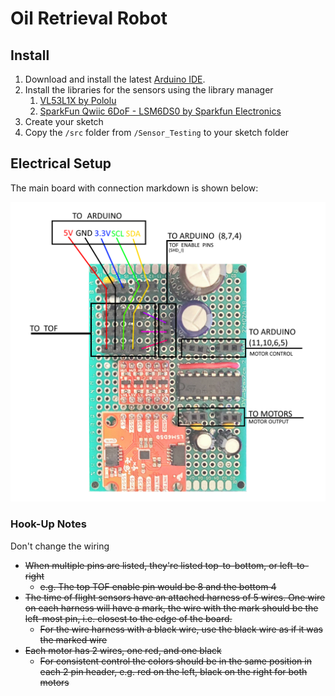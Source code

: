 # Oil Retrieval Robot

## Install

1. Download and install the latest [Arduino IDE](https://www.arduino.cc/en/software).
2. Install the libraries for the sensors using the library manager
   1. [VL53L1X by Pololu](https://github.com/pololu/vl53l1x-arduino)
   2. [SparkFun Qwiic 6DoF - LSM6DS0 by Sparkfun Electronics](https://github.com/sparkfun/SparkFun_Qwiic_6DoF_LSM6DSO_Arduino_Library)
3. Create your sketch
4. Copy the `/src` folder from `/Sensor_Testing` to your sketch folder

## Electrical Setup

The main board with connection markdown is shown below:

![Board Image](Docs/images/board.png)

### Hook-Up Notes
Don't change the wiring

* ~~When multiple pins are listed, they're listed top-to-bottom, or left-to-right~~
  * ~~e.g. The top TOF enable pin would be 8 and the bottom 4~~
* ~~The time of flight sensors have an attached harness of 5 wires. One wire on each harness will have a mark, the wire with the mark should be the left-most pin, i.e. closest to the edge of the board.~~
  * ~~For the wire harness with a black wire, use the black wire as if it was the marked wire~~
* ~~Each motor has 2 wires, one red, and one black~~
  * ~~For consistent control the colors should be in the same position in each 2 pin header, e.g. red on the left, black on the right for both motors~~